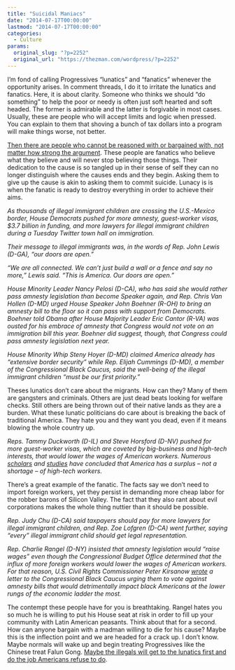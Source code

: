 ```yaml
---
title: "Suicidal Maniacs"
date: "2014-07-17T00:00:00"
lastmod: "2014-07-17T00:00:00"
categories:
  - Culture
params:
  original_slug: "?p=2252"
  original_url: "https://thezman.com/wordpress/?p=2252"
---
```


I’m fond of calling Progressives “lunatics” and “fanatics” whenever the
opportunity arises. In comment threads, I do it to irritate the lunatics
and fanatics. Here, it is about clarity. Someone who thinks we should
“do something” to help the poor or needy is often just soft hearted and
soft headed. The former is admirable and the latter is forgivable in
most cases. Usually, these are people who will accept limits and logic
when pressed. You can explain to them that shoving a bunch of tax
dollars into a program will make things worse, not better.

<a
href="http://www.breitbart.com/Big-Government/2014/07/15/House-Dems-Push-Amnesty-on-Twitter-America-s-Doors-Are-Open"
rel="noopener noreferrer" target="_blank">Then there are people who
cannot be reasoned with or bargained with, not matter how strong the
argument</a>. These people are fanatics who believe what they believe
and will never stop believing those things. Their dedication to the
cause is so tangled up in their sense of self they can no longer
distinguish where the causes ends and they begin. Asking them to give up
the cause is akin to asking them to commit suicide. Lunacy is is when
the fanatic is ready to destroy everything in order to achieve their
aims.

*As thousands of illegal immigrant children are crossing the U.S.-Mexico
border, House Democrats pushed for more amnesty, guest-worker visas,
$3.7 billion in funding, and more lawyers for illegal immigrant children
during a Tuesday Twitter town hall on immigration.*

*Their message to illegal immigrants was, in the words of Rep. John
Lewis (D-GA), “our doors are open.”*

*“We are all connected. We can’t just build a wall or a fence and say no
more,” Lewis said. “This is America. Our doors are open.”*

*House Minority Leader Nancy Pelosi (D-CA), who has said she would
rather pass amnesty legislation than become Speaker again, and Rep.
Chris Van Hollen (D-MD) urged House Speaker John Boehner (R-OH) to bring
an amnesty bill to the floor so it can pass with support from Democrats.
Boehner told Obama after House Majority Leader Eric Cantor (R-VA) was
ousted for his embrace of amnesty that Congress would not vote on an
immigration bill this year. Boehner did suggest, though, that Congress
could pass amnesty legislation next year.*

*House Minority Whip Steny Hoyer (D-MD) claimed America already has
“extensive border security” while Rep. Elijah Cummings (D-MD), a member
of the Congressional Black Caucus, said the well-being of the illegal
immigrant children “must be our first priority.”*

Theses lunatics don’t care about the migrants. How can they? Many of
them are gangsters and criminals. Others are just dead beats looking for
welfare checks. Still others are being thrown out of their native lands
as they are a burden. What these lunatic politicians do care about is
breaking the back of traditional America. They hate you and they want
you dead, even if it means blowing the whole country up.

*Reps. Tammy Duckworth (D-IL) and Steve Horsford (D-NV) pushed for more
guest-worker visas, which are coveted by big-business and high-tech
interests, that would lower the wages of American workers. Numerous <a
href="http://www.breitbart.com/Big-Government/2014/05/16/Scholars-Debunk-Claims-of-High-Tech-Workers-Shortage-Question-Industry-s-Free-Pass"
style="-webkit-tap-highlight-color: #ff5500;">scholars</a> and
[studies](http://www.breitbart.com/Big-Government/2014/05/20/Report-U-S-Has-Surplus-Not-Shortage-of-High-Tech-Workers)
have concluded that America has a surplus – not a shortage – of
high-tech workers.*

There’s a great example of the fanatic. The facts say we don’t need to
import foreign workers, yet they persist in demanding more cheap labor
for the robber barons of Silicon Valley. The fact that they also rant
about evil corporations makes the whole thing nuttier than it should be
possible.

*Rep. Judy Chu (D-CA) said taxpayers should pay for more lawyers for
illegal immigrant children, and Rep. Zoe Lofgren (D-CA) went further,
saying “every” illegal immigrant child should get legal representation.*

*Rep. Charlie Rangel (D-NY) insisted that amnesty legislation would
“raise wages” even though the Congressional Budget Office determined
that the influx of more foreign workers would lower the wages of
American workers. For that reason, U.S. Civil Rights Commissioner Peter
Kirsanow
[wrote](http://www.breitbart.com/Big-Government/2014/05/20/U-S-Civil-Rights-Commissioner-to-CBC-Oppose-Amnesty-Because-It-Hurts-Black-Workers)
a letter to the Congressional Black Caucus urging them to vote against
amnesty bills that would detrimentally impact black Americans at the
lower rungs of the economic ladder the most.*

The contempt these people have for you is breathtaking. Rangel hates you
so much he is willing to put his House seat at risk in order to fill up
your community with Latin American peasants. Think about that for a
second. How can anyone bargain with a madman willing to die for his
cause? Maybe this is the inflection point and we are headed for a crack
up. I don’t know. Maybe normals will wake up and begin treating
Progressives like the Chinese treat Falun Gong. <a
href="http://www.breitbart.com/Breitbart-Texas/2014/07/16/Federal-Agents-Arrest-Gun-Carrying-Immigrant"
rel="noopener noreferrer" target="_blank">Maybe the illegals will get to
the lunatics first and do the job Americans refuse to do</a>.
